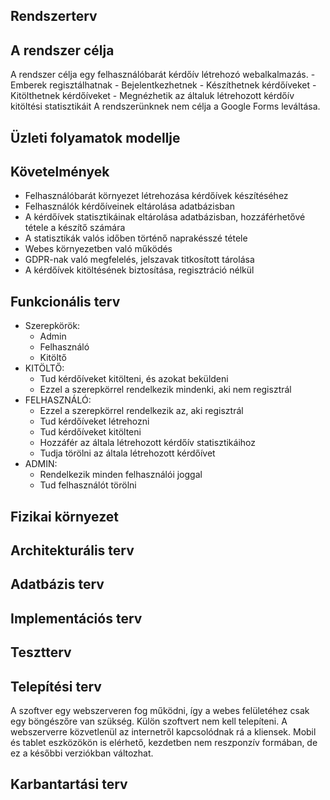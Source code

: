 ## Rendszerterv

## A rendszer célja
A rendszer célja egy felhasználóbarát kérdőív létrehozó webalkalmazás.
    - Emberek regisztálhatnak
    - Bejelentkezhetnek
    - Készíthetnek kérdőíveket
    - Kitölthetnek kérdőíveket
    - Megnézhetik az általuk létrehozott kérdőív kitöltési statisztikáit
A rendszerünknek nem célja a Google Forms leváltása.
## Üzleti folyamatok modellje

## Követelmények
- Felhasználóbarát környezet létrehozása kérdőívek készítéséhez
- Felhasználók kérdőíveinek eltárolása adatbázisban
- A kérdőívek statisztikáinak eltárolása adatbázisban, hozzáférhetővé tétele a készítő számára
- A statisztikák valós időben történő naprakésszé tétele
- Webes környezetben való működés
- GDPR-nak való megfelelés, jelszavak titkosított tárolása
- A kérdőívek kitöltésének biztosítása, regisztráció nélkül
## Funkcionális terv
- Szerepkörök:
    - Admin
    - Felhasználó 
    - Kitöltő
- KITÖLTŐ:
    - Tud kérdőíveket kitölteni, és azokat beküldeni
    - Ezzel a szerepkörrel rendelkezik mindenki, aki nem regisztrál
- FELHASZNÁLÓ:
    - Ezzel a szerepkörrel rendelkezik az, aki regisztrál
    - Tud kérdőíveket létrehozni
    - Tud kérdőíveket kitölteni
    - Hozzáfér az általa létrehozott kérdőív statisztikáihoz
    - Tudja törölni az általa létrehozott kérdőívet
- ADMIN:
    - Rendelkezik minden felhasználói joggal
    - Tud felhasználót törölni
## Fizikai környezet

## Architekturális terv

## Adatbázis terv

## Implementációs terv

## Tesztterv

## Telepítési terv
A szoftver egy webszerveren fog működni, így a webes felületéhez csak egy böngészőre van szükség.
Külön szoftvert nem kell telepíteni.
A webszerverre közvetlenül az internetről kapcsolódnak rá a kliensek.
Mobil és tablet eszközökön is elérhető, kezdetben nem reszponzív formában, de ez a későbbi verziókban változhat.
## Karbantartási terv
